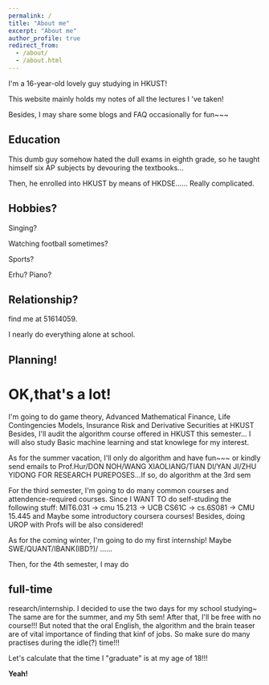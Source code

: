 ```yaml
---
permalink: /
title: "About me"
excerpt: "About me"
author_profile: true
redirect_from: 
  - /about/
  - /about.html
---
```

<p></p>
I'm a 16-year-old lovely guy studying in HKUST!
<p></p>
This website mainly holds my notes of all the lectures I 've taken!
<p></p>
Besides, I may share some blogs and FAQ occasionally for fun~~~

## Education 

This dumb guy somehow hated the dull exams in eighth grade, so he taught himself six AP subjects by devouring the textbooks…
<p></p>
Then, he enrolled into HKUST by means of HKDSE...... Really complicated.

## Hobbies?
Singing?
<p></p>
Watching football sometimes?
<p></p>
Sports?
<p></p>
Erhu? Piano?


## Relationship?
find me at 51614059. 
<p></p>
I nearly do everything alone at school.

## Planning!
# OK,that's a lot!
I'm going to do game theory, Advanced Mathematical Finance, Life Contingencies Models, Insurance Risk and Derivative Securities at HKUST
Besides, I'll audit the algorithm course offered in HKUST this semester...
I will also study Basic machine learning and stat knowlege for my interest. 

As for the summer vacation, I'll only do algorithm and have fun~~~ 
or kindly send emails to Prof.Hur/DON NOH/WANG XIAOLIANG/TIAN DI/YAN JI/ZHU YIDONG FOR RESEARCH PUREPOSES...If so, do algorithm at the 3rd sem

For the third semester, I'm going to do many common courses and attendence-required courses. Since I WANT TO do self-studing the following stuff:
MIT6.031 -> cmu 15.213 -> UCB CS61C -> cs.6S081 -> CMU 15.445  and Maybe some introductory coursera courses! 
Besides, doing UROP with Profs will be also considered!

As for the coming winter, I'm going to do my first internship! Maybe SWE/QUANT/IBANK(IBD?)/ ......

Then, for the 4th semester, I may do <h2>full-time</h2> research/internship. I decided to use the two days for my school studying~
The same are for the summer, and my 5th sem! After that, I'll be free with no course!!!
But noted that the oral English, the algorithm and the brain teaser are of vital importance of finding that kinf of jobs.
So make sure do many practises during the idle(?) time!!!

Let's calculate that the time I "graduate" is at my age of 18!!!




**Yeah!**
